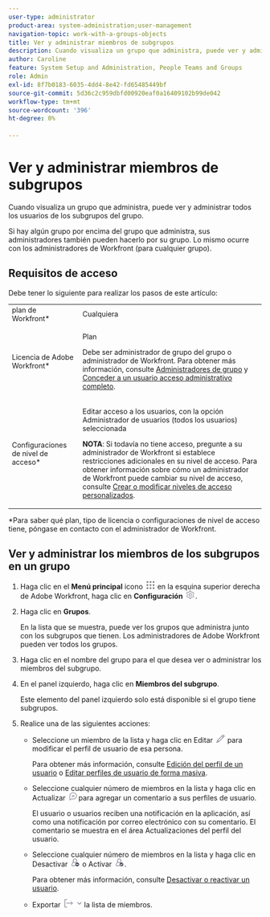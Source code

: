 ```yaml
---
user-type: administrator
product-area: system-administration;user-management
navigation-topic: work-with-a-groups-objects
title: Ver y administrar miembros de subgrupos
description: Cuando visualiza un grupo que administra, puede ver y administrar todos los usuarios de los subgrupos del grupo.
author: Caroline
feature: System Setup and Administration, People Teams and Groups
role: Admin
exl-id: 8f7b0183-6035-4dd4-8e42-fd65485449bf
source-git-commit: 5d36c2c959dbfd00920eaf0a16409102b99de042
workflow-type: tm+mt
source-wordcount: '396'
ht-degree: 0%

---
```


# Ver y administrar miembros de subgrupos

Cuando visualiza un grupo que administra, puede ver y administrar todos los usuarios de los subgrupos del grupo.

Si hay algún grupo por encima del grupo que administra, sus administradores también pueden hacerlo por su grupo. Lo mismo ocurre con los administradores de Workfront (para cualquier grupo).

## Requisitos de acceso

Debe tener lo siguiente para realizar los pasos de este artículo:

<table style="table-layout:auto"> 
 <col> 
 <col> 
 <tbody> 
  <tr> 
   <td role="rowheader">plan de Workfront*</td> 
   <td>Cualquiera</td> 
  </tr> 
  <tr> 
   <td role="rowheader">Licencia de Adobe Workfront*</td> 
   <td> <p>Plan </p> <p>Debe ser administrador de grupo del grupo o administrador de Workfront. Para obtener más información, consulte <a href="../../../administration-and-setup/manage-groups/group-roles/group-administrators.md" class="MCXref xref">Administradores de grupo</a> y <a href="../../../administration-and-setup/add-users/configure-and-grant-access/grant-a-user-full-administrative-access.md" class="MCXref xref">Conceder a un usuario acceso administrativo completo</a>.</p> </td> 
  </tr> 
  <tr> 
   <td role="rowheader">Configuraciones de nivel de acceso*</td> 
   <td> <p>Editar acceso a los usuarios, con la opción Administrador de usuarios (todos los usuarios) seleccionada</p> <p><b>NOTA</b>: Si todavía no tiene acceso, pregunte a su administrador de Workfront si establece restricciones adicionales en su nivel de acceso. Para obtener información sobre cómo un administrador de Workfront puede cambiar su nivel de acceso, consulte <a href="../../../administration-and-setup/add-users/configure-and-grant-access/create-modify-access-levels.md" class="MCXref xref">Crear o modificar niveles de acceso personalizados</a>.</p> </td> 
  </tr> 
 </tbody> 
</table>

&#42;Para saber qué plan, tipo de licencia o configuraciones de nivel de acceso tiene, póngase en contacto con el administrador de Workfront.

## Ver y administrar los miembros de los subgrupos en un grupo

1. Haga clic en el **Menú principal** icono ![](assets/main-menu-icon.png) en la esquina superior derecha de Adobe Workfront, haga clic en **Configuración** ![](assets/gear-icon-settings.png).

1. Haga clic en **Grupos**.

   En la lista que se muestra, puede ver los grupos que administra junto con los subgrupos que tienen. Los administradores de Adobe Workfront pueden ver todos los grupos.

1. Haga clic en el nombre del grupo para el que desea ver o administrar los miembros del subgrupo.
1. En el panel izquierdo, haga clic en **Miembros del subgrupo**.

   Este elemento del panel izquierdo solo está disponible si el grupo tiene subgrupos.

1. Realice una de las siguientes acciones:

   * Seleccione un miembro de la lista y haga clic en Editar ![](assets/edit-icon.png) para modificar el perfil de usuario de esa persona.

      Para obtener más información, consulte [Edición del perfil de un usuario](../../../administration-and-setup/add-users/create-and-manage-users/edit-a-users-profile.md) o [Editar perfiles de usuario de forma masiva](../../../administration-and-setup/add-users/create-and-manage-users/edit-user-profiles-in-bulk.md).

   * Seleccione cualquier número de miembros en la lista y haga clic en Actualizar ![](assets/comment-icon.png) para agregar un comentario a sus perfiles de usuario.

      El usuario o usuarios reciben una notificación en la aplicación, así como una notificación por correo electrónico con su comentario. El comentario se muestra en el área Actualizaciones del perfil del usuario.

   * Seleccione cualquier número de miembros en la lista y haga clic en Desactivar ![](assets/deactivate-user.png) o Activar ![](assets/activate-user.png).

      Para obtener más información, consulte [Desactivar o reactivar un usuario](../../../administration-and-setup/add-users/create-and-manage-users/deactivate-a-user.md).

   * Exportar ![](assets/export.png) la lista de miembros.
